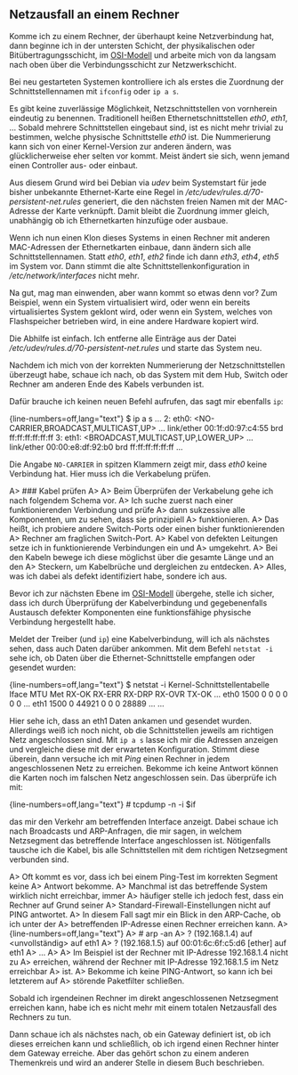 
## Netzausfall an einem Rechner

Komme ich zu einem Rechner, der überhaupt keine Netzverbindung hat, dann
beginne ich in der untersten Schicht, der physikalischen oder
Bitübertragungsschicht, im [OSI-Modell](#sec-osi-modell) und arbeite mich von
da langsam nach oben über die Verbindungsschicht zur Netzwerkschicht.

Bei neu gestarteten Systemen kontrolliere ich als erstes die
Zuordnung der Schnittstellennamen mit `ifconfig` oder `ip a s`.

Es gibt keine zuverlässige Möglichkeit,
Netzschnittstellen von vornherein eindeutig zu benennen.
Traditionell heißen Ethernetschnittstellen *eth0*, *eth1*, ...
Sobald mehrere Schnittstellen eingebaut sind, ist es nicht mehr trivial zu
bestimmen, welche physische Schnittstelle *eth0* ist.
Die Nummerierung kann sich von einer Kernel-Version zur anderen ändern, was
glücklicherweise eher selten vor kommt.
Meist ändert sie sich, wenn jemand einen Controller aus- oder einbaut.

Aus diesem Grund wird bei Debian via *udev* beim Systemstart für
jede bisher unbekannte Ethernet-Karte eine Regel in
*/etc/udev/rules.d/70-persistent-net.rules* generiert, die den nächsten
freien Namen mit der MAC-Adresse der Karte verknüpft.
Damit bleibt die Zuordnung immer gleich, unabhängig ob ich Ethernetkarten
hinzufüge oder ausbaue.

Wenn ich nun einen Klon dieses Systems in einen Rechner mit anderen
MAC-Adressen der Ethernetkarten einbaue, dann ändern sich alle
Schnittstellennamen.
Statt *eth0*, *eth1*, *eth2* finde ich dann *eth3*, *eth4*, *eth5* im System
vor.
Dann stimmt die alte Schnittstellenkonfiguration in
*/etc/network/interfaces* nicht mehr.

Na gut, mag man einwenden, aber wann kommt so etwas denn vor?
Zum Beispiel, wenn ein System virtualisiert wird, oder wenn ein bereits
virtualisiertes System geklont wird, oder wenn ein System, welches von
Flashspeicher betrieben wird, in eine andere Hardware kopiert wird.

Die Abhilfe ist einfach.
Ich entferne alle Einträge aus der Datei
*/etc/udev/rules.d/70-persistent-net.rules* und starte das System neu.

Nachdem ich mich von der korrekten Nummerierung der Netzschnittstellen
überzeugt habe, schaue ich nach, ob das System mit dem Hub, Switch oder
Rechner am anderen Ende des Kabels verbunden ist.

Dafür brauche ich keinen neuen Befehl aufrufen, das sagt mir ebenfalls `ip`:

{line-numbers=off,lang="text"}
    $ ip a s
    ...
    2: eth0: <NO-CARRIER,BROADCAST,MULTICAST,UP> ...
        link/ether 00:1f:d0:97:c4:55 brd ff:ff:ff:ff:ff:ff
    3: eth1: <BROADCAST,MULTICAST,UP,LOWER_UP> ...
        link/ether 00:00:e8:df:92:b0 brd ff:ff:ff:ff:ff:ff
        ...

Die Angabe `NO-CARRIER` in spitzen Klammern zeigt mir, dass *eth0* keine
Verbindung hat.
Hier muss ich die Verkabelung prüfen.

A> ### Kabel prüfen
A> 
A> Beim Überprüfen der Verkabelung gehe ich nach folgendem Schema vor.
A> Ich suche zuerst nach einer funktionierenden Verbindung und prüfe
A> dann sukzessive alle Komponenten, um zu sehen, dass sie prinzipiell
A> funktionieren.
A> Das heißt, ich probiere andere Switch-Ports oder einen bisher funktionierenden
A> Rechner am fraglichen Switch-Port.
A> Kabel von defekten Leitungen setze ich in funktionierende Verbindungen ein und
A> umgekehrt.
A> Bei den Kabeln bewege ich diese möglichst über die gesamte Länge und an den
A> Steckern, um Kabelbrüche und dergleichen zu entdecken.
A> Alles, was ich dabei als defekt identifiziert habe, sondere ich aus.

Bevor ich zur nächsten Ebene im [OSI-Modell](#sec-osi-modell) übergehe, stelle
ich sicher, dass ich durch Überprüfung der Kabelverbindung und gegebenenfalls
Austausch defekter Komponenten eine funktionsfähige physische Verbindung
hergestellt habe.

Meldet der Treiber (und `ip`) eine Kabelverbindung, will ich als nächstes
sehen, dass auch Daten darüber ankommen.
Mit dem Befehl `netstat -i` sehe ich, ob Daten über die
Ethernet-Schnittstelle empfangen oder gesendet wurden:

{line-numbers=off,lang="text"}
    $ netstat -i
    Kernel-Schnittstellentabelle
    Iface  MTU Met RX-OK RX-ERR RX-DRP RX-OVR TX-OK ...
    eth0  1500 0       0      0      0 0          0 ...
    eth1  1500 0   44921      0      0 0      28889 ...
    ...

Hier sehe ich, dass an eth1 Daten ankamen und gesendet wurden.
Allerdings weiß ich noch nicht, ob die Schnittstellen jeweils am
richtigen Netz angeschlossen sind.
Mit `ip a s` lasse ich mir die Adressen anzeigen und vergleiche diese mit der
erwarteten Konfiguration.
Stimmt diese überein, dann versuche ich mit *Ping* einen Rechner in jedem
angeschlossenen Netz zu erreichen.
Bekomme ich keine Antwort können die Karten noch im falschen Netz
angeschlossen sein.
Das überprüfe ich mit:

{line-numbers=off,lang="text"}
    # tcpdump -n -i $if

das mir den Verkehr am betreffenden Interface anzeigt.
Dabei schaue ich nach Broadcasts und ARP-Anfragen, die mir sagen, in welchem
Netzsegment das betreffende Interface angeschlossen ist.
Nötigenfalls tausche ich die Kabel, bis alle Schnittstellen mit dem richtigen
Netzsegment verbunden sind.

A> Oft kommt es vor, dass ich bei einem Ping-Test im korrekten Segment keine
A> Antwort bekomme.
A> Manchmal ist das betreffende System wirklich nicht erreichbar, immer
A> häufiger stelle ich jedoch fest, dass ein Rechner auf Grund seiner
A> Standard-Firewall-Einstellungen nicht auf PING antwortet.
A> In diesem Fall sagt mir ein Blick in den ARP-Cache, ob ich unter der
A> betreffenden IP-Adresse einen Rechner erreichen kann.
A> 
{line-numbers=off,lang="text"}
A>     # arp -an
A>     ? (192.168.1.4) auf <unvollständig> auf eth1
A>     ? (192.168.1.5) auf 00:01:6c:6f:c5:d6 [ether] auf eth1
A>     ...
A> 
A> Im Beispiel ist der Rechner mit IP-Adresse 192.168.1.4 nicht zu
A> erreichen, während der Rechner mit IP-Adresse 192.168.1.5 im Netz erreichbar
A> ist.
A> Bekomme ich keine PING-Antwort, so kann ich bei letzterem auf
A> störende Paketfilter schließen.

Sobald ich irgendeinen Rechner im direkt angeschlossenen Netzsegment erreichen
kann, habe ich es nicht mehr mit einem totalen Netzausfall des Rechners zu tun.

Dann schaue ich als nächstes nach, ob ein Gateway definiert ist, ob ich
dieses erreichen kann und schließlich, ob ich irgend einen Rechner hinter dem
Gateway erreiche.
Aber das gehört schon zu einem anderen Themenkreis und wird an anderer Stelle
in diesem Buch beschrieben.
